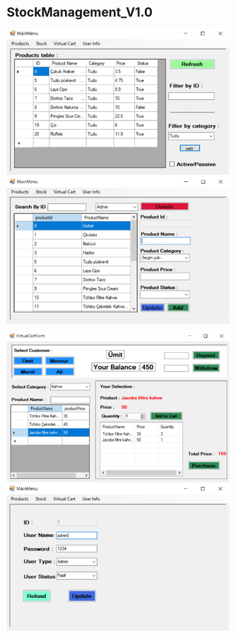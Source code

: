 # StockManagement_V1.0

![plot](./StockManagementApp_ss/2.png)![plot](./StockManagementApp_ss/3.png)

![plot](./StockManagementApp_ss/4.png)
![plot](./StockManagementApp_ss/5.png)

